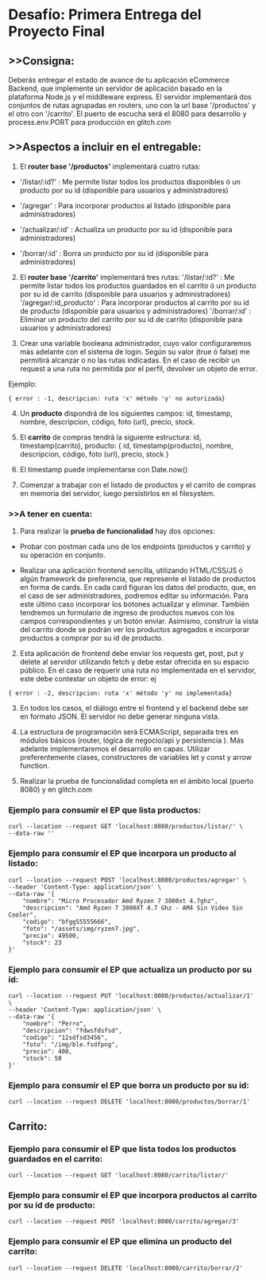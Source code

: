 # Desafío: Primera Entrega del Proyecto Final

## >>Consigna: 
Deberás entregar el estado de avance de tu aplicación eCommerce Backend, que implemente un servidor de aplicación basado en la plataforma Node.js y el middleware express. El servidor implementará dos conjuntos de rutas agrupadas en routers, uno con la url base '/productos' y el otro con '/carrito'. El puerto de escucha será el 8080 para desarrollo y process.env.PORT para producción en glitch.com

## >>Aspectos a incluir en el entregable:

1. El **router base '/productos'** implementará cuatro rutas:
- '/listar/:id?' : Me permite listar todos los productos disponibles ó un producto por su id (disponible para usuarios y administradores)

- '/agregar' : Para incorporar productos al listado (disponible para administradores)

- '/actualizar/:id' : Actualiza un producto por su id (disponible para administradores)

- '/borrar/:id' : Borra un producto por su id (disponible para administradores)

2. El **router base '/carrito'** implementará tres rutas:
'/listar/:id?' : Me permite listar todos los productos guardados en el carrito ó un producto por su id de carrito (disponible para usuarios y administradores)
'/agregar/:id_producto' : Para incorporar productos al carrito por su id de producto (disponible para usuarios y administradores)
'/borrar/:id' : Eliminar un producto del carrito por su id de carrito (disponible para usuarios y administradores)

3. Crear una variable booleana administrador, cuyo valor configuraremos más adelante con el sistema de login. Según su valor (true ó false) me permitirá alcanzar o no las rutas indicadas. En el caso de recibir un request a una ruta no permitida por el perfil, devolver un objeto de error.

Ejemplo:
``` 
{ error : -1, descripcion: ruta 'x' método 'y' no autorizada}
```
4. Un **producto** dispondrá de los siguientes campos:  id, timestamp, nombre, descripcion, código, foto (url), precio, stock.

5. El **carrito** de compras tendrá la siguiente estructura: 
id, timestamp(carrito), producto: { id, timestamp(producto), nombre, descripcion, código, foto (url), precio, stock }
6. El timestamp puede implementarse con Date.now()
7. Comenzar a trabajar con el listado de productos y el carrito de compras en memoria del servidor, luego persistirlos en el filesystem.

### >>A tener en cuenta:
1. Para realizar la **prueba de funcionalidad** hay dos opciones:
- Probar con postman cada uno de los endpoints (productos y carrito) y su operación en conjunto.

- Realizar una aplicación frontend sencilla, utilizando HTML/CSS/JS ó algún framework de preferencia, que represente el listado de productos en forma de cards. En cada card figuran los datos del producto, que, en el caso de ser administradores, podremos editar su información. Para este último caso incorporar los botones actualizar y eliminar. También tendremos un formulario de ingreso de productos nuevos con los campos correspondientes y un botón enviar. Asimismo, construir la vista del carrito donde se podrán ver los productos agregados e incorporar productos a comprar por su id de producto.

2. Esta aplicación de frontend debe enviar los requests get, post, put y delete al servidor utilizando fetch y debe estar ofrecida en su espacio público. En el caso de requerir una ruta no implementada en el servidor, este debe contestar un objeto de error: 
ej
``` 
{ error : -2, descripcion: ruta 'x' método 'y' no implementada}
```
3. En todos los casos, el diálogo entre el frontend y el backend debe ser en formato JSON. El servidor no debe generar ninguna vista.

4. La estructura de programación será ECMAScript, separada tres en módulos básicos (router, lógica de negocio/api y persistencia ). Más adelante implementaremos el desarrollo en capas. Utilizar preferentemente clases, constructores de variables let y const y arrow function.

5. Realizar la prueba de funcionalidad completa en el ámbito local (puerto 8080) y en glitch.com


### Ejemplo para consumir el EP que lista productos:

```
curl --location --request GET 'localhost:8080/productos/listar/' \
--data-raw ''
```

### Ejemplo para consumir el EP que incorpora un producto al listado:

```
curl --location --request POST 'localhost:8080/productos/agregar' \
--header 'Content-Type: application/json' \
--data-raw '{
    "nombre": "Micro Procesador Amd Ryzen 7 3800xt 4.7ghz",
    "descripcion": "Amd Ryzen 7 3800XT 4.7 Ghz - AM4 Sin Video Sin Cooler",
    "codigo": "bfgg55555666",
    "foto": "/assets/img/ryzen7.jpg",
    "precio": 49500,
    "stock": 23
}'
```

### Ejemplo para consumir el EP que actualiza un producto por su id:

```
curl --location --request PUT 'localhost:8080/productos/actualizar/1' \
--header 'Content-Type: application/json' \
--data-raw '{
    "nombre": "Perro",
    "descripcion": "fdwsfdsfsd",
    "codigo": "12sdfsd3456",
    "foto": "/img/ble.fsdfpng",
    "precio": 400,
    "stock": 50
}'
```

### Ejemplo para consumir el EP que borra un producto por su id:

```
curl --location --request DELETE 'localhost:8080/productos/borrar/1'
```

## Carrito:

### Ejemplo para consumir el EP que lista todos los productos guardados en el carrito:

```
curl --location --request GET 'localhost:8080/carrito/listar/'
```
### Ejemplo para consumir el EP que incorpora productos al carrito por su id de producto:

```
curl --location --request POST 'localhost:8080/carrito/agregar/3'
```
### Ejemplo para consumir el EP que elimina un producto del carrito:

```
curl --location --request DELETE 'localhost:8080/carrito/borrar/2'
```